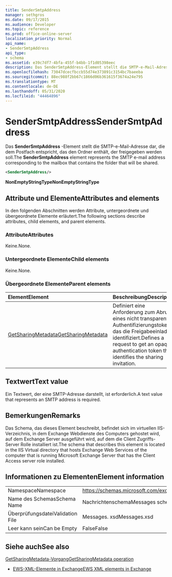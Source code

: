 ```yaml
---
title: SenderSmtpAddress
manager: sethgros
ms.date: 09/17/2015
ms.audience: Developer
ms.topic: reference
ms.prod: office-online-server
localization_priority: Normal
api_name:
- SenderSmtpAddress
api_type:
- schema
ms.assetid: e39c7df7-4bfa-455f-b4bb-1f1d05398eec
description: Das SenderSmtpAddress-Element stellt die SMTP-e-Mail-Adresse dar, die dem Postfach entspricht, das den Ordner enthält, der freigegeben werden soll.
ms.openlocfilehash: 73047dcecfbccb55d74e373891c3154bc7baeeba
ms.sourcegitcommit: 88ec988f2bb67c1866d06b361615f3674a24e795
ms.translationtype: MT
ms.contentlocale: de-DE
ms.lasthandoff: 05/31/2020
ms.locfileid: "44464896"
---
```

# <a name="sendersmtpaddress"></a><span data-ttu-id="128e7-103">SenderSmtpAddress</span><span class="sxs-lookup"><span data-stu-id="128e7-103">SenderSmtpAddress</span></span>

<span data-ttu-id="128e7-104">Das **SenderSmtpAddress** -Element stellt die SMTP-e-Mail-Adresse dar, die dem Postfach entspricht, das den Ordner enthält, der freigegeben werden soll.</span><span class="sxs-lookup"><span data-stu-id="128e7-104">The **SenderSmtpAddress** element represents the SMTP e-mail address corresponding to the mailbox that contains the folder that will be shared.</span></span> 
  
```xml
<SenderSmtpAddress/>
```

 <span data-ttu-id="128e7-105">**NonEmptyStringType**</span><span class="sxs-lookup"><span data-stu-id="128e7-105">**NonEmptyStringType**</span></span>
## <a name="attributes-and-elements"></a><span data-ttu-id="128e7-106">Attribute und Elemente</span><span class="sxs-lookup"><span data-stu-id="128e7-106">Attributes and elements</span></span>

<span data-ttu-id="128e7-107">In den folgenden Abschnitten werden Attribute, untergeordnete und übergeordnete Elemente erläutert.</span><span class="sxs-lookup"><span data-stu-id="128e7-107">The following sections describe attributes, child elements, and parent elements.</span></span>
  
### <a name="attributes"></a><span data-ttu-id="128e7-108">Attribute</span><span class="sxs-lookup"><span data-stu-id="128e7-108">Attributes</span></span>

<span data-ttu-id="128e7-109">Keine.</span><span class="sxs-lookup"><span data-stu-id="128e7-109">None.</span></span>
  
### <a name="child-elements"></a><span data-ttu-id="128e7-110">Untergeordnete Elemente</span><span class="sxs-lookup"><span data-stu-id="128e7-110">Child elements</span></span>

<span data-ttu-id="128e7-111">Keine.</span><span class="sxs-lookup"><span data-stu-id="128e7-111">None.</span></span>
  
### <a name="parent-elements"></a><span data-ttu-id="128e7-112">Übergeordnete Elemente</span><span class="sxs-lookup"><span data-stu-id="128e7-112">Parent elements</span></span>

|<span data-ttu-id="128e7-113">**Element**</span><span class="sxs-lookup"><span data-stu-id="128e7-113">**Element**</span></span>|<span data-ttu-id="128e7-114">**Beschreibung**</span><span class="sxs-lookup"><span data-stu-id="128e7-114">**Description**</span></span>|
|:-----|:-----|
|[<span data-ttu-id="128e7-115">GetSharingMetadata</span><span class="sxs-lookup"><span data-stu-id="128e7-115">GetSharingMetadata</span></span>](getsharingmetadata.md) <br/> |<span data-ttu-id="128e7-116">Definiert eine Anforderung zum Abrufen eines nicht transparenten Authentifizierungstokens, das die Freigabeeinladung identifiziert.</span><span class="sxs-lookup"><span data-stu-id="128e7-116">Defines a request to get an opaque authentication token that identifies the sharing invitation.</span></span>  <br/> |
   
## <a name="text-value"></a><span data-ttu-id="128e7-117">Textwert</span><span class="sxs-lookup"><span data-stu-id="128e7-117">Text value</span></span>

<span data-ttu-id="128e7-118">Ein Textwert, der eine SMTP-Adresse darstellt, ist erforderlich.</span><span class="sxs-lookup"><span data-stu-id="128e7-118">A text value that represents an SMTP address is required.</span></span>
  
## <a name="remarks"></a><span data-ttu-id="128e7-119">Bemerkungen</span><span class="sxs-lookup"><span data-stu-id="128e7-119">Remarks</span></span>

<span data-ttu-id="128e7-120">Das Schema, das dieses Element beschreibt, befindet sich im virtuellen IIS-Verzeichnis, in dem Exchange Webdienste des Computers gehostet wird, auf dem Exchange Server ausgeführt wird, auf dem die Client Zugriffs-Server Rolle installiert ist.</span><span class="sxs-lookup"><span data-stu-id="128e7-120">The schema that describes this element is located in the IIS Virtual directory that hosts Exchange Web Services of the computer that is running Microsoft Exchange Server that has the Client Access server role installed.</span></span>
  
## <a name="element-information"></a><span data-ttu-id="128e7-121">Informationen zu Elementen</span><span class="sxs-lookup"><span data-stu-id="128e7-121">Element information</span></span>

|||
|:-----|:-----|
|<span data-ttu-id="128e7-122">Namespace</span><span class="sxs-lookup"><span data-stu-id="128e7-122">Namespace</span></span>  <br/> |https://schemas.microsoft.com/exchange/services/2006/messages  <br/> |
|<span data-ttu-id="128e7-123">Name des Schemas</span><span class="sxs-lookup"><span data-stu-id="128e7-123">Schema Name</span></span>  <br/> |<span data-ttu-id="128e7-124">Nachrichtenschema</span><span class="sxs-lookup"><span data-stu-id="128e7-124">Messages schema</span></span>  <br/> |
|<span data-ttu-id="128e7-125">Überprüfungsdatei</span><span class="sxs-lookup"><span data-stu-id="128e7-125">Validation File</span></span>  <br/> |<span data-ttu-id="128e7-126">Messages. xsd</span><span class="sxs-lookup"><span data-stu-id="128e7-126">Messages.xsd</span></span>  <br/> |
|<span data-ttu-id="128e7-127">Leer kann sein</span><span class="sxs-lookup"><span data-stu-id="128e7-127">Can be Empty</span></span>  <br/> |<span data-ttu-id="128e7-128">False</span><span class="sxs-lookup"><span data-stu-id="128e7-128">False</span></span>  <br/> |
   
## <a name="see-also"></a><span data-ttu-id="128e7-129">Siehe auch</span><span class="sxs-lookup"><span data-stu-id="128e7-129">See also</span></span>



[<span data-ttu-id="128e7-130">GetSharingMetadata-Vorgang</span><span class="sxs-lookup"><span data-stu-id="128e7-130">GetSharingMetadata operation</span></span>](getsharingmetadata-operation.md)


- [<span data-ttu-id="128e7-131">EWS-XML-Elemente in Exchange</span><span class="sxs-lookup"><span data-stu-id="128e7-131">EWS XML elements in Exchange</span></span>](ews-xml-elements-in-exchange.md)

